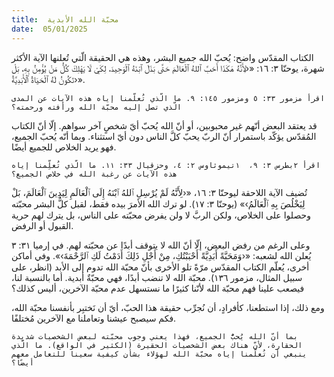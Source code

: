 ```yaml
---
title:  محبّة الله الأبدية
date:  05/01/2025
---
```


الكتاب المقدّس واضح: يُحبّ الله جميع البشر، وهذه هي الحقيقة الّتي تُعلنها الآية الأكثر شهرة، يوحنّا ٣: ١٦: «‹لِأَنَّهُ هَكَذَا أَحَبَّ ٱللهُ ٱلْعَالَمَ حَتَّى بَذَلَ ٱبْنَهُ ٱلْوَحِيدَ، لِكَيْ لَا يَهْلِكَ كُلُّ مَنْ يُؤْمِنُ بِهِ، بَلْ تَكُونُ لَهُ ٱلْحَيَاةُ ٱلْأَبَدِيَّةُ›».

`اقرأ مزمور ٣٣: ٥ ومزمور ١٤٥: ٩. ما الّذي تُعلّمنا إياه هذه الآيات عن المدى الّذي تصل إليه محبّة الله ورأفته ورحمته؟`

قد يعتقد البعض أنّهم غير محبوبين، أو أنّ الله يُحبّ أيّ شخصٍ آخر سواهم. إلّا أنّ الكتاب المُقدّس يؤكّد باستمرار أنّ الربّ يحبّ كلَّ الناس دون أيّ استثناء. وبما أنّه يُحبّ الجميع، فهو يريد الخلاص للجميع أيضًا.

`اقرأ ٢بطرس ٣: ٩،  ١تيموثاوس ٢: ٤، وحزقيال ٣٣: ١١. ما الّذي تُعلِّمنا إياه هذه الآيات عن رغبة الله في خلاص الجميع؟`

تُضيف الآية اللاحقة ليوحنّا ٣: ١٦، «‹لِأَنَّهُ لَمْ يُرْسِلِ ٱللهُ ٱبْنَهُ إِلَى ٱلْعَالَمِ لِيَدِينَ ٱلْعَالَمَ، بَلْ لِيَخْلُصَ بِهِ ٱلْعَالَمُ›» (يوحنّا ٣: ١٧). لو ترك الله الأمرَ بيده فقط، لقبل كلُّ البشر محبّته وحصلوا على الخلاص، ولكن الربَّ لا ولن يفرض محبّته على الناس، بل يترك لهم حرية القبول أو الرفض.

وعلى الرغم من رفض البعض، إلّا أنّ الله لا يتوقف أبدًا عن محبّته لهم. في إرميا ٣١: ٣ يُعلن الله لشعبه: «‹وَمَحَبَّةً أَبَدِيَّةً أَحْبَبْتُكِ، مِنْ أَجْلِ ذَلِكَ أَدَمْتُ لَكِ ٱلرَّحْمَةَ›». وفي أماكن أخرى، يُعلّم الكتاب المقدّس مرّةً تلو الأخرى بأنّ محبّة الله تدوم إلى الأبد (انظر، على سبيل المثال، مزمور ١٣٦). محبّة الله لا تنضب أبدًا، فهي محبّةٌ أبدية. أما بالنسبة لنا، فيصعب علينا فهم محبّة الله لأنّنا كثيرًا ما نستسهل عدم محبّة الآخرين، أليس كذلك؟

ومع ذلك، إذا استطعنا، كأفرادٍ، أن نُجرِّب حقيقة هذا الحبّ، أيّ أن نَختبِر بأنفسنا محبّة الله، فكم سيصبح عيشنا وتعاملنا مع الآخرين مُختلفًا.

`بما أنّ الله يُحبُّ الجميع، فهذا يعني وجوب محبّته لبعض الشخصيات شديدة الحقارة، لأنّ هناك بعض الشخصيات الحقيرة (الكثير في الواقع). ما الّذي ينبغي أن تُعلّمنا إياه محبّة الله لهؤلاء بشأن كيفية سعينا للتعامل معهم أيضًا؟`